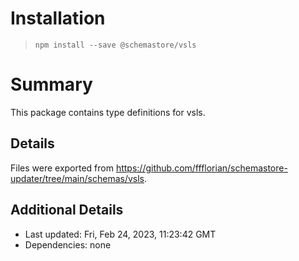 # Installation
> `npm install --save @schemastore/vsls`

# Summary
This package contains type definitions for vsls.

## Details
Files were exported from https://github.com/ffflorian/schemastore-updater/tree/main/schemas/vsls.

## Additional Details
* Last updated: Fri, Feb 24, 2023, 11:23:42 GMT
* Dependencies: none
